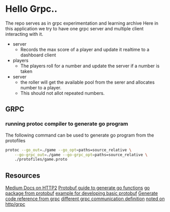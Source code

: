 # Hello Grpc..
The repo serves as in grpc experimentation and learning archive
Here in this application we try to have one grpc server and multiple client interacting with it.
- server
    - Records the max score of a player and update it realtime to a dashboard client
- players
    - The players roll for a number and update the server if a number is taken
- server
    - the roller will get the available pool from the serer and allocates number to a player.
    - This should not allot repeated numbers.

## GRPC

### running protoc compiler to generate go program
The following command can be used to generate go program from the protofiles
```bash
protoc --go_out=./game --go_opt=paths=source_relative \
    --go-grpc_out=./game --go-grpc_opt=paths=source_relative \
    ./protofiles/game.proto
```
## Resources
[Medium Docs on HTTP2](https://cabulous.medium.com/http-2-and-how-it-works-9f645458e4b2)
[Protobuf guide to generate go functions](https://protobuf.dev/reference/go/go-generated/)
[go package from protobuf](https://github.com/protocolbuffers/protobuf-go)
[example for developing basic protobuf](https://github.com/grpc/grpc-go/blob/master/examples/)
[Generate code reference from grpc](https://grpc.io/docs/languages/go/generated-code/)
[different grpc communication definition](https://grpc.io/docs/languages/go/basics/)
[noted on http/grpc](https://medium.com/geekculture/how-to-create-grpc-microservices-with-jpa-b3e804b4d91e)